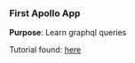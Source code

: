 ### First Apollo App
**Purpose**: Learn graphql queries

Tutorial found: [here](https://www.apollographql.com/docs/react/essentials/get-started.html)
